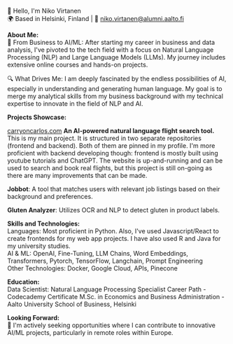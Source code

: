 👋 Hello, I'm Niko Virtanen  
🌍 Based in Helsinki, Finland | 📧 niko.virtanen@alumni.aalto.fi

**About Me:**  
🚀 From Business to AI/ML: After starting my career in business and data analysis, I've pivoted to the tech field with a focus on Natural Language Processing (NLP) and Large Language Models (LLMs). My journey includes extensive online courses and hands-on projects.

🔍 What Drives Me: I am deeply fascinated by the endless possibilities of AI, especially in understanding and generating human language. My goal is to merge my analytical skills from my business background with my technical expertise to innovate in the field of NLP and AI.

**Projects Showcase:**

[carryoncarlos.com](https://carryoncarlos.com) **An AI-powered natural language flight search tool.**  
This is my main project. It is structured in two separate repositories (frontend and backend). Both of them are pinned in my profile. I'm more proficient with backend developing though: frontend is mostly built using youtube tutorials and ChatGPT.
The website is up-and-running and can be used to search and book real flights, but this project is still on-going as there are many improvements that can be made.

**Jobbot**: A tool that matches users with relevant job listings based on their background and preferences.  

**Gluten Analyzer**: Utilizes OCR and NLP to detect gluten in product labels.

**Skills and Technologies:**  
Languages: Most proficient in Python. Also, I've used Javascript/React to create frontends for my web app projects. I have also used R and Java for my university studies.  
AI & ML: OpenAI, Fine-Tuning, LLM Chains, Word Embeddings, Transformers, Pytorch, TensorFlow, Langchain, Prompt Engineering  
Other Technologies: Docker, Google Cloud, APIs, Pinecone  

**Education:**  
Data Scientist: Natural Language Processing Specialist Career Path - Codecademy Certificate
M.Sc. in Economics and Business Administration - Aalto University School of Business, Helsinki

**Looking Forward:**  
💼 I'm actively seeking opportunities where I can contribute to innovative AI/ML projects, particularly in remote roles within Europe.
